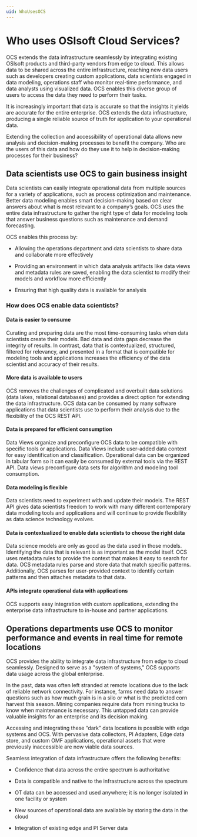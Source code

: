 ```yaml
---
uid: WhoUsesOCS
---
```


# Who uses OSIsoft Cloud Services?  

OCS extends the data infrastructure seamlessly by integrating existing OSIsoft products and third-party vendors from edge to cloud. This allows data to be shared across the entire infrastructure, reaching new data users such as developers creating custom applications, data scientists engaged in data modeling, operations staff who monitor real-time performance, and data analysts using visualized data. OCS enables this diverse group of users to access the data they need to perform their tasks. 

It is increasingly important that data is accurate so that the insights it yields are accurate for the entire enterprise. OCS extends the data infrastructure, producing a single reliable source of truth for application to your operational data. 

Extending the collection and accessibility of operational data allows new analysis and decision-making processes to benefit the company. Who are the users of this data and how do they use it to help in decision-making processes for their business? 

## Data scientists use OCS to gain business insight 

Data scientists can easily integrate operational data from multiple sources for a variety of applications, such as process optimization and maintenance. Better data modeling enables smart decision-making based on clear answers about what is most relevant to a company’s goals. OCS uses the entire data infrastructure to gather the right type of data for modeling tools that answer business questions such as maintenance and demand forecasting. 

OCS enables this process by: 

- Allowing the operations department and data scientists to share data and collaborate more effectively 

- Providing an environment in which data analysis artifacts like data views and metadata rules are saved, enabling the data scientist to modify their models and workflow more efficiently 
- Ensuring that high quality data is available for analysis 

### How does OCS enable data scientists? 

#### Data is easier to consume

Curating and preparing data are the most time-consuming tasks when data scientists create their models. Bad data and data gaps decrease the integrity of results. In contrast, data that is contextualized, structured, filtered for relevancy, and presented in a format that is compatible for modeling tools and applications increases the efficiency of the data scientist and accuracy of their results. 

#### More data is available to users 

OCS removes the challenges of complicated and overbuilt data solutions (data lakes, relational databases) and provides a direct option for extending the data infrastructure. OCS data can be consumed by many software applications that data scientists use to perform their analysis due to the flexibility of the OCS REST API. 

#### Data is prepared for efficient consumption 

Data Views organize and preconfigure OCS data to be compatible with specific tools or applications. Data Views include user-added data context for easy identification and classification. Operational data can be organized in tabular form so it can easily be consumed by external tools via the REST API. Data views preconfigure data sets for algorithm and modeling tool consumption. 

#### Data modeling is flexible 

Data scientists need to experiment with and update their models. The REST API gives data scientists freedom to work with many different contemporary data modeling tools and applications and will continue to provide flexibility as data science technology evolves. 

#### Data is contextualized to enable data scientists to choose the right data

Data science models are only as good as the data used in those models. Identifying the data that is relevant is as important as the model itself. OCS uses metadata rules to provide the context that makes it easy to search for data. OCS metadata rules parse and store data that match specific patterns. Additionally, OCS parses for user-provided context to identify certain patterns and then attaches metadata to that data. 

#### APIs integrate operational data with applications

OCS supports easy integration with custom applications, extending the enterprise data infrastructure to in-house and partner applications. 

## Operations departments use OCS to monitor performance and events in real time for remote locations  

OCS provides the ability to integrate data infrastructure from edge to cloud seamlessly. Designed to serve as a "system of systems," OCS supports data usage across the global enterprise. 

In the past, data was often left stranded at remote locations due to the lack of reliable network connectivity. For instance, farms need data to answer questions such as how much grain is in a silo or what is the predicted corn harvest this season. Mining companies require data from mining trucks to know when maintenance is necessary. This untapped data can provide valuable insights for an enterprise and its decision making. 

Accessing and integrating these “dark” data locations is possible with edge systems and OCS. With pervasive data collectors, PI Adapters, Edge data store, and custom OMF applications, operational assets that were previously inaccessible are now viable data sources. 

Seamless integration of data infrastructure offers the following benefits: 

- Confidence that data across the entire spectrum is authoritative 

- Data is compatible and native to the infrastructure across the spectrum 
- OT data can be accessed and used anywhere; it is no longer isolated in one facility or system 
- New sources of operational data are available by storing the data in the cloud 
- Integration of existing edge and PI Server data 
